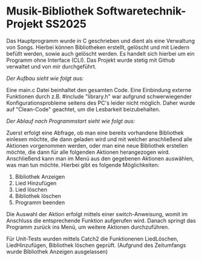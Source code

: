 # Musik-Bibliothek Softwaretechnik-Projekt SS2025

Das Hauptprogramm wurde in C geschrieben und dient als eine Verwaltung von Songs. Hierbei können Bibliotheken erstellt, gelöscht und mit Liedern befüllt werden, sowie auch gelöscht werden.
Es handelt sich hierbei um ein Programm ohne Interface (CLI). Das Projekt wurde stetig mit Github verwaltet und von mir durchgeführt.

_Der Aufbau sieht wie folgt aus:_

Eine main.c Datei beinhaltet den gesamten Code. Eine Einbindung externe Funktionen durch z.B. #include "library.h" war aufgrund schwerwiegender Konfigurationsprobleme seitens des PC's leider nicht möglich. Daher wurde auf "Clean-Code" geachtet, um die Lesbarkeit beizubehalten.

_Der Ablauf nach Programmstart sieht wie folgt aus:_

Zuerst erfolgt eine Abfrage, ob man eine bereits vorhandene Bibliothek einlesen möchte, die dann geladen wird und mit welcher anschließend alle Aktionen vorgenommen werden, oder man eine neue Bibliothek erstellen möchte, die dann für alle folgenden Aktionen herangezogen wird.
Anschließend kann man im Menü aus den gegebenen Aktionen auswählen, was man tun möchte. Hierbei gibt es folgende Möglichkeiten:

1. Bibliothek Anzeigen
2. Lied Hinzufügen
3. Lied löschen
4. Bibliothek löschen
5. Programm beenden

Die Auswahl der Aktion erfolgt mittels einer switch-Anweisung, womit im Anschluss die entsprechende Funktion aufgerufen wird. Danach springt das Programm zurück ins Menü, um weitere Aktionen durchzuführen.

Für Unit-Tests wurden mittels Catch2 die Funktionenen LiedLöschen, LiedHinzufügen, Bibliothek löschen geprüft. (Aufgrund des Zeitumfangs wurde Bibliothek Anzeigen ausgelassen)
